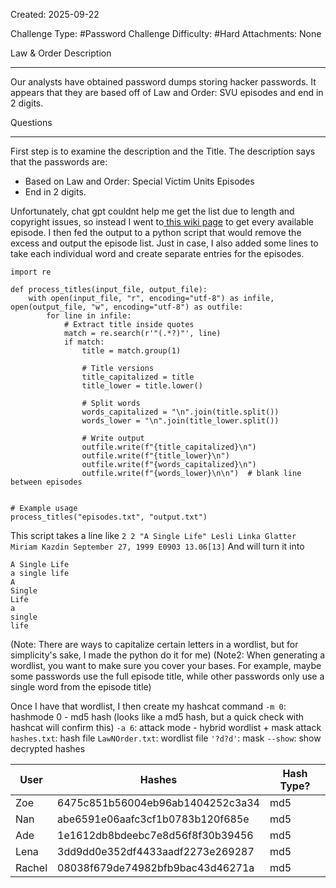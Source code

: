 Created: 2025-09-22

Challenge Type: #Password
Challenge Difficulty: #Hard
Attachments: None

Law & Order
Description
***
Our analysts have obtained password dumps storing hacker passwords. It appears that they are based off of Law and Order: SVU episodes and end in 2 digits.

Questions
***
First step is to examine the description and the Title. The description says that the passwords are:
- Based on Law and Order: Special Victim Units Episodes
- End in 2 digits.

Unfortunately, chat gpt couldnt help me get the list due to length and copyright issues, so instead I went to[ this wiki page](https://en.wikipedia.org/wiki/List_of_Law_&_Order:_Special_Victims_Unit_episodes_(seasons_1%E2%80%9319)) to get every available episode. I then fed the output to a python script that would remove the excess and output the episode list. Just in case, I also added some lines to take each individual word and create separate entries for the episodes.
```
import re

def process_titles(input_file, output_file):
    with open(input_file, "r", encoding="utf-8") as infile, open(output_file, "w", encoding="utf-8") as outfile:
        for line in infile:
            # Extract title inside quotes
            match = re.search(r'"(.*?)"', line)
            if match:
                title = match.group(1)

                # Title versions
                title_capitalized = title
                title_lower = title.lower()

                # Split words
                words_capitalized = "\n".join(title.split())
                words_lower = "\n".join(title_lower.split())

                # Write output
                outfile.write(f"{title_capitalized}\n")
                outfile.write(f"{title_lower}\n")
                outfile.write(f"{words_capitalized}\n")
                outfile.write(f"{words_lower}\n\n")  # blank line between episodes


# Example usage
process_titles("episodes.txt", "output.txt")

```
This script takes a line like
`2 2 "A Single Life" Lesli Linka Glatter Miriam Kazdin September 27, 1999 E0903 13.06[13]`
And will turn it into
```
A Single Life 
a single life 
A 
Single 
Life 
a 
single 
life
```

(Note: There are ways to capitalize certain letters in a wordlist, but for simplicity's sake, I made the python do it for me)
(Note2: When generating a wordlist, you want to make sure you cover your bases. For example, maybe some passwords use the full episode title, while other passwords only use a single word from the episode title)

Once I have that wordlist, I then create my hashcat command
`-m 0`: hashmode 0 - md5 hash (looks like a md5 hash, but a quick check with hashcat will confirm this)
`-a 6`: attack mode - hybrid wordlist + mask attack 
`hashes.txt`: hash file
`LawNOrder.txt`: wordlist file
`'?d?d'`: mask
`--show`: show decrypted hashes

| User   | Hashes                           | Hash Type? |
| ------ | -------------------------------- | ---------- |
| Zoe    | 6475c851b56004eb96ab1404252c3a34 | md5        |
| Nan    | abe6591e06aafc3cf1b0783b120f685e | md5        |
| Ade    | 1e1612db8bdeebc7e8d56f8f30b39456 | md5        |
| Lena   | 3dd9dd0e352df4433aadf2273e269287 | md5        |
| Rachel | 08038f679de74982bfb9bac43d46271a | md5        |